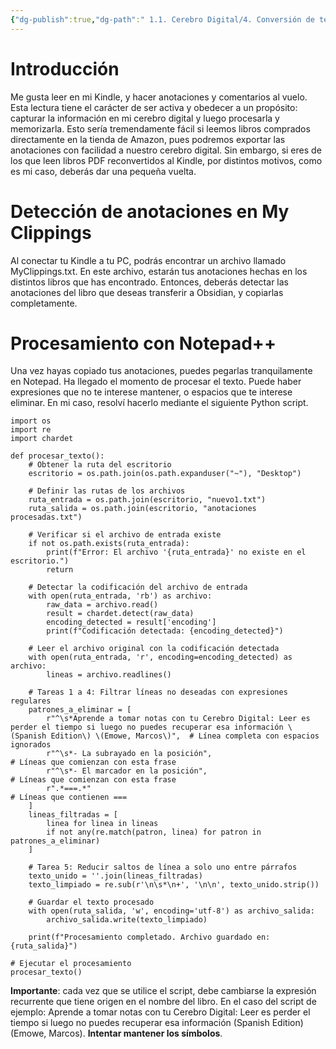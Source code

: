 ```yaml
---
{"dg-publish":true,"dg-path":" 1.1. Cerebro Digital/4. Conversión de textos y libros/Tareas avanzadas (código)/Corregir anotaciones Kindle.md","permalink":"/1-1-cerebro-digital/4-conversion-de-textos-y-libros/tareas-avanzadas-codigo/corregir-anotaciones-kindle/"}
---
```


# Introducción

Me gusta leer en mi Kindle, y hacer anotaciones y comentarios al vuelo. Esta lectura tiene el carácter de ser activa y obedecer a un propósito: capturar la información en mi cerebro digital y luego procesarla y memorizarla.
Esto sería tremendamente fácil si leemos libros comprados directamente en la tienda de Amazon, pues podremos exportar las anotaciones con facilidad a nuestro cerebro digital.
Sin embargo, si eres de los que leen libros PDF reconvertidos al Kindle, por distintos motivos, como es mi caso, deberás dar una pequeña vuelta.

# Detección de anotaciones en My Clippings

Al conectar tu Kindle a tu PC, podrás encontrar un archivo llamado MyClippings.txt. En este archivo, estarán tus anotaciones hechas en los distintos libros que has encontrado. 
Entonces, deberás detectar las anotaciones del libro que deseas transferir a Obsidian, y copiarlas completamente. 

# Procesamiento con Notepad++

Una vez hayas copiado tus anotaciones, puedes pegarlas tranquilamente en Notepad. Ha llegado el momento de procesar el texto. 
Puede haber expresiones que no te interese mantener, o espacios que te interese eliminar. En mi caso, resolví hacerlo mediante el siguiente Python script. 

```
import os
import re
import chardet

def procesar_texto():
    # Obtener la ruta del escritorio
    escritorio = os.path.join(os.path.expanduser("~"), "Desktop")

    # Definir las rutas de los archivos
    ruta_entrada = os.path.join(escritorio, "nuevo1.txt")
    ruta_salida = os.path.join(escritorio, "anotaciones procesadas.txt")

    # Verificar si el archivo de entrada existe
    if not os.path.exists(ruta_entrada):
        print(f"Error: El archivo '{ruta_entrada}' no existe en el escritorio.")
        return

    # Detectar la codificación del archivo de entrada
    with open(ruta_entrada, 'rb') as archivo:
        raw_data = archivo.read()
        result = chardet.detect(raw_data)
        encoding_detected = result['encoding']
        print(f"Codificación detectada: {encoding_detected}")

    # Leer el archivo original con la codificación detectada
    with open(ruta_entrada, 'r', encoding=encoding_detected) as archivo:
        lineas = archivo.readlines()

    # Tareas 1 a 4: Filtrar líneas no deseadas con expresiones regulares
    patrones_a_eliminar = [
        r"^\s*Aprende a tomar notas con tu Cerebro Digital: Leer es perder el tiempo si luego no puedes recuperar esa información \(Spanish Edition\) \(Emowe, Marcos\)",  # Línea completa con espacios ignorados
        r"^\s*- La subrayado en la posición",                                                                                     # Líneas que comienzan con esta frase
        r"^\s*- El marcador en la posición",                                                                                     # Líneas que comienzan con esta frase
        r".*===.*"                                                                                                               # Líneas que contienen ===
    ]
    lineas_filtradas = [
        linea for linea in lineas
        if not any(re.match(patron, linea) for patron in patrones_a_eliminar)
    ]

    # Tarea 5: Reducir saltos de línea a solo uno entre párrafos
    texto_unido = ''.join(lineas_filtradas)
    texto_limpiado = re.sub(r'\n\s*\n+', '\n\n', texto_unido.strip())

    # Guardar el texto procesado
    with open(ruta_salida, 'w', encoding='utf-8') as archivo_salida:
        archivo_salida.write(texto_limpiado)

    print(f"Procesamiento completado. Archivo guardado en: {ruta_salida}")

# Ejecutar el procesamiento
procesar_texto()

```

**Importante**: cada vez que se utilice el script, debe cambiarse la expresión recurrente que tiene origen en el nombre del libro. En el caso del script de ejemplo: Aprende a tomar notas con tu Cerebro Digital: Leer es perder el tiempo si luego no puedes recuperar esa información \(Spanish Edition\) \(Emowe, Marcos\).  **Intentar mantener los símbolos**.